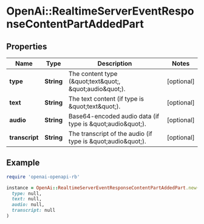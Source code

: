 # OpenAi::RealtimeServerEventResponseContentPartAddedPart

## Properties

| Name | Type | Description | Notes |
| ---- | ---- | ----------- | ----- |
| **type** | **String** | The content type (\&quot;text\&quot;, \&quot;audio\&quot;). | [optional] |
| **text** | **String** | The text content (if type is \&quot;text\&quot;). | [optional] |
| **audio** | **String** | Base64-encoded audio data (if type is \&quot;audio\&quot;). | [optional] |
| **transcript** | **String** | The transcript of the audio (if type is \&quot;audio\&quot;). | [optional] |

## Example

```ruby
require 'openai-openapi-rb'

instance = OpenAi::RealtimeServerEventResponseContentPartAddedPart.new(
  type: null,
  text: null,
  audio: null,
  transcript: null
)
```

